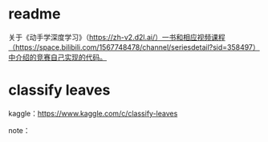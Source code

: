 # readme

关于《动手学深度学习》（https://zh-v2.d2l.ai/）一书和相应视频课程（https://space.bilibili.com/1567748478/channel/seriesdetail?sid=358497）中介绍的竞赛自己实现的代码。

# classify leaves

kaggle：https://www.kaggle.com/c/classify-leaves

note：
